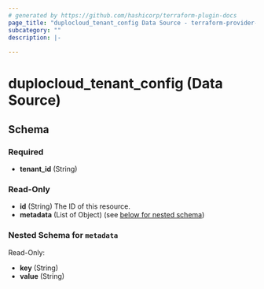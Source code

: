 ```yaml
---
# generated by https://github.com/hashicorp/terraform-plugin-docs
page_title: "duplocloud_tenant_config Data Source - terraform-provider-duplocloud"
subcategory: ""
description: |-
  
---
```


# duplocloud_tenant_config (Data Source)





<!-- schema generated by tfplugindocs -->
## Schema

### Required

- **tenant_id** (String)

### Read-Only

- **id** (String) The ID of this resource.
- **metadata** (List of Object) (see [below for nested schema](#nestedatt--metadata))

<a id="nestedatt--metadata"></a>
### Nested Schema for `metadata`

Read-Only:

- **key** (String)
- **value** (String)


